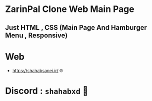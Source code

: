 # ZarinPal Clone Web Main Page
## Just HTML , CSS (Main Page And Hamburger Menu , Responsive)

# Web

- https://shahabsanei.ir/ 🌐

# Discord : `shahabxd` 💙
